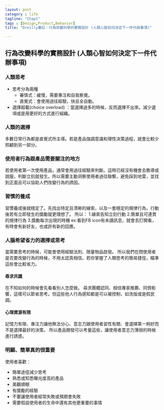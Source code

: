 ```yaml
---
layout: post
category : life 
tagline: "Chap1"
tags : [Design,Product,Behavior]
title: "Oreilly筆記：行為改變科學的實務設計 (人類心智如何決定下一件代辦事項)"

---
```


## 行為改變科學的實務設計 (人類心智如何決定下一件代辦事項)

### 人類思考

- 思考分為兩種  
	- 審慎式：緩慢，需要專注和自我察覺。  
	- 直覺式：會使用過往經驗，快且全自動。  
- 選擇超載(choice overload) ：當選擇過多的時候，反而選擇不出來。減少選項或是用更好的方式進行組織。

### 人類的選擇
多數日常行為都是直覺式所主導。若是產品強調意識和理性決策過程，就會比較少照顧到另一部分。

### 使用者行為跟產品需要關注的地方
若使用者第一次使用產品，通常會用過往經驗來判斷。這時已經沒有機會去教導或說服，判斷立刻就發生。所以需要主動洞察使用者過往聯繫，避免踩到地雷，並找到正面且可以協助人們改變行為的誘因。

### 習慣的養成
習慣養成後就穩定了。先找出特定且清晰的線索，以及一套穩定的規律行為，行動後若有立即發生的獎勵就更理想了。
所以： 
1.線索告知立刻行動 
2.簡單且可連貫的規律行為 
3.獎勵每次出現的時機
ex:看到FB icon有未讀訊息，就會去打開看，有時會有新好友，也或許有新的回應。

### 人腦希望省力的選擇或思考
當需要思考的時候，可能會使用經驗法則、限量物品啟發。
所以我們在問使用者是否要改變行為的時候，不用太認真相信。若你掌握了人類思考的簡易捷徑，瞄準這些會比較省力。

#### 尋求共識 
在不知如何的時候會先看看別人怎麼做。
尋求團體認同、相信專家推薦、同儕影響，這樣可以節省思考。但這些他人行為感知都是可以被控制，如洗版或是假民調。

#### 心理資源有限 
記憶力有限、專注力讓他無法分心、意志力跟使用者習性有關、會選擇第一夠好而不是選擇最好的決策。
所以產品開發可以考量這些，讓使用者意志力薄弱的時候進行誘惑。

### 明顯、簡單真的很重要
使用者喜歡：  
- 簡單途徑減少思考  
- 熟悉或知悉曝光度高的產品  
- 美觀順眼  
- 有獎勵的經驗  
- 不要讓使用者經常失敗或預期會失敗  
- 需要假設使用者的生命中還有其他更重要的事情  

